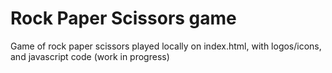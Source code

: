# Rock Paper Scissors game
Game of rock paper scissors played locally on index.html, with logos/icons, and javascript code (work in progress)

